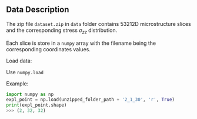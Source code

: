 ## Data Description

The zip file `dataset.zip` in `data` folder contains 53212D microstructure slices and the corresponding stress $\sigma_{zz}$ distribution. 

Each slice is store in a `numpy` array with the filename being the corresponding coordinates values.

Load data:

Use `numpy.load`

Example:

```python
import numpy as np
expl_point = np.load(unzipped_folder_path + '2_1_30', 'r', True)
print(expl_point.shape)
>>> (2, 32, 32)
```

 
